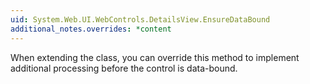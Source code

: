 ```yaml
---
uid: System.Web.UI.WebControls.DetailsView.EnsureDataBound
additional_notes.overrides: *content
---
```


<p>When extending the <xref href="System.Web.UI.WebControls.DetailsView"></xref> class, you can override this method to implement additional processing before the control is data-bound.</p>


